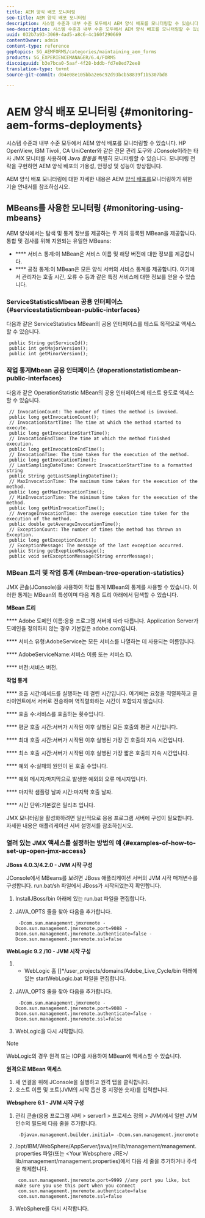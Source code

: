 ```yaml
---
title: AEM 양식 배포 모니터링
seo-title: AEM 양식 배포 모니터링
description: 시스템 수준과 내부 수준 모두에서 AEM 양식 배포를 모니터링할 수 있습니다. 이 문서에서 AEM 양식 배포 모니터링에 대한 자세한 내용을 살펴보십시오.
seo-description: 시스템 수준과 내부 수준 모두에서 AEM 양식 배포를 모니터링할 수 있습니다. 이 문서에서 AEM 양식 배포 모니터링에 대한 자세한 내용을 살펴보십시오.
uuid: 032b7a93-3069-4ad5-a8c6-4c160f290669
contentOwner: admin
content-type: reference
geptopics: SG_AEMFORMS/categories/maintaining_aem_forms
products: SG_EXPERIENCEMANAGER/6.4/FORMS
discoiquuid: b3e7bca0-5aaf-4f28-bddb-fd7e8ed72ee8
translation-type: tm+mt
source-git-commit: d04e08e105bba2e6c92d93bcb58839f1b5307bd8

---
```



# AEM 양식 배포 모니터링 {#monitoring-aem-forms-deployments}

시스템 수준과 내부 수준 모두에서 AEM 양식 배포를 모니터링할 수 있습니다. HP OpenView, IBM Tivoli, CA UniCenter와 같은 전문 관리 도구와 JConsole이라는 타사 JMX 모니터를 사용하여 Java *활동을* 특별히 모니터링할 수 있습니다. 모니터링 전략을 구현하면 AEM 양식 배포의 가용성, 안정성 및 성능이 향상됩니다.

AEM 양식 배포 모니터링에 대한 자세한 내용은 AEM [양식 배포를](https://www.adobe.com/devnet/livecycle/pdfs/lc_monitoring_wp_ue.pdf)모니터링하기 위한 기술 안내서를 참조하십시오.

## MBeans를 사용한 모니터링 {#monitoring-using-mbeans}

AEM 양식에서는 탐색 및 통계 정보를 제공하는 두 개의 등록된 MBean을 제공합니다. 통합 및 검사를 위해 지원되는 유일한 MBeans:

* **** 서비스 통계:이 MBean은 서비스 이름 및 해당 버전에 대한 정보를 제공합니다.
* **** 공정 통계:이 MBean은 모든 양식 서버의 서비스 통계를 제공합니다. 여기에서 관리자는 호출 시간, 오류 수 등과 같은 특정 서비스에 대한 정보를 얻을 수 있습니다.

### ServiceStatisticsMbean 공용 인터페이스 {#servicestatisticmbean-public-interfaces}

다음과 같은 ServiceStatistics MBean의 공용 인터페이스를 테스트 목적으로 액세스할 수 있습니다.

```as3
 public String getServiceId();  
 public int getMajorVersion();  
 public int getMinorVersion();
```

### 작업 통계Mbean 공용 인터페이스 {#operationstatisticmbean-public-interfaces}

다음과 같은 OperationStatistic MBean의 공용 인터페이스에 테스트 용도로 액세스할 수 있습니다.

```as3
 // InvocationCount: The number of times the method is invoked.  
 public long getInvocationCount();  
 // InvocationStartTime: The time at which the method started to execute.  
 public long getInvocationStartTime();  
 // InvocationEndTime: The time at which the method finished execution.  
 public long getInvocationEndTime();  
 // InvocationTime: The time taken for the execution of the method.  
 public long getInvocationTime();  
 // LastSamplingDateTime: Convert InvocationStartTime to a formatted string  
 public String getLastSamplingDateTime();  
 // MaxInvocationTime: The maximum time taken for the execution of the method.  
 public long getMaxInvocationTime();  
 // MinInvocationTime: The minimum time taken for the execution of the method.  
 public long getMinInvocationTime();  
 // AverageInvocationTime: the averege execution time taken for the execution of the method.  
 public double getAverageInvocationTime();  
 // ExceptionCount: The number of times the method has thrown an Exception.  
 public long getExceptionCount();  
 // ExceptionMessage: The message of the last exception occurred.  
 public String getExeptionMessage();  
 public void setExceptionMessage(String errorMessage);
```

### MBean 트리 및 작업 통계 {#mbean-tree-operation-statistics}

JMX 콘솔(JConsole)을 사용하여 작업 통계 MBean의 통계를 사용할 수 있습니다. 이러한 통계는 MBean의 특성이며 다음 계층 트리 아래에서 탐색할 수 있습니다.

**MBean 트리**

**** Adobe 도메인 이름:응용 프로그램 서버에 따라 다릅니다. Application Server가 도메인을 정의하지 않는 경우 기본값은 adobe.com입니다.

**** 서비스 유형:AdobeService는 모든 서비스를 나열하는 데 사용되는 이름입니다.

**** AdobeServiceName:서비스 이름 또는 서비스 ID.

**** 버전:서비스 버전.

**작업 통계**

**** 호출 시간:메서드를 실행하는 데 걸린 시간입니다. 여기에는 요청을 직렬화하고 클라이언트에서 서버로 전송하며 역직렬화하는 시간이 포함되지 않습니다.

**** 호출 수:서비스를 호출하는 횟수입니다.

**** 평균 호출 시간:서버가 시작된 이후 실행된 모든 호출의 평균 시간입니다.

**** 최대 호출 시간:서버가 시작된 이후 실행된 가장 긴 호출의 지속 시간입니다.

**** 최소 호출 시간:서버가 시작된 이후 실행된 가장 짧은 호출의 지속 시간입니다.

**** 예외 수:실패의 원인이 된 호출 수입니다.

**** 예외 메시지:마지막으로 발생한 예외의 오류 메시지입니다.

**** 마지막 샘플링 날짜 시간:마지막 호출 날짜.

**** 시간 단위:기본값은 밀리초 입니다.

JMX 모니터링을 활성화하려면 일반적으로 응용 프로그램 서버에 구성이 필요합니다. 자세한 내용은 애플리케이션 서버 설명서를 참조하십시오.

### 열려 있는 JMX 액세스를 설정하는 방법의 예 {#examples-of-how-to-set-up-open-jmx-access}

**JBoss 4.0.3/4.2.0 - JVM 시작 구성**

JConsole에서 MBeans를 보려면 JBoss 애플리케이션 서버의 JVM 시작 매개변수를 구성합니다. run.bat/sh 파일에서 JBoss가 시작되었는지 확인합니다.

1. InstallJBoss/bin 아래에 있는 run.bat 파일을 편집합니다.
1. JAVA_OPTS 줄을 찾아 다음을 추가합니다.

   ```as3
    -Dcom.sun.management.jmxremote -Dcom.sun.management.jmxremote.port=9088 -Dcom.sun.management.jmxremote.authenticate=false -Dcom.sun.management.jmxremote.ssl=false
   ```

**WebLogic 9.2 /10 - JVM 시작 구성**

1. * WebLogic 홈 []*/user_projects/domains/Adobe_Live_Cycle/bin 아래에 있는 startWebLogic.bat 파일을 편집합니다.
1. JAVA_OPTS 줄을 찾아 다음을 추가합니다.

   ```as3
    -Dcom.sun.management.jmxremote -Dcom.sun.management.jmxremote.port=9088 -Dcom.sun.management.jmxremote.authenticate=false -Dcom.sun.management.jmxremote.ssl=false
   ```

1. WebLogic을 다시 시작합니다.

>[!NOTE]
>
>WebLogic의 경우 원격 또는 IOP를 사용하여 MBean에 액세스할 수 있습니다.

**원격으로 MBean 액세스**

1. 새 연결을 위해 JConsole을 실행하고 원격 탭을 클릭합니다.
1. 호스트 이름 및 포트(JVM의 시작 옵션 중 지정한 숫자)를 입력합니다.

**Websphere 6.1 - JVM 시작 구성**

1. 관리 콘솔(응용 프로그램 서버 > server1 > 프로세스 정의 > JVM)에서 일반 JVM 인수의 필드에 다음 줄을 추가합니다.

   ```as3
    -Djavax.management.builder.initial= -Dcom.sun.management.jmxremote
   ```

1. /opt/IBM/WebSphere/AppServer/java/jre/lib/management/management.properties 파일(또는 &lt;Your Websphere JRE>/ lib/management/management.properties)에서 다음 세 줄을 추가하거나 주석을 해제합니다.

   ```as3
    com.sun.management.jmxremote.port=9999 //any port you like, but make sure you use this port when you connect  
    com.sun.management.jmxremote.authenticate=false  
    com.sun.management.jmxremote.ssl=false
   ```

1. WebSphere를 다시 시작합니다.


